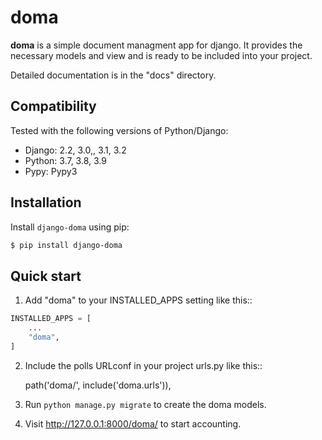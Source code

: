 # doma

**doma** is a simple document managment app for django.
It provides the necessary models and view and is ready to be included into your project.

Detailed documentation is in the "docs" directory.

## Compatibility

Tested with the following versions of Python/Django:

* Django: 2.2, 3.0,, 3.1, 3.2
* Python: 3.7, 3.8, 3.9
* Pypy: Pypy3

## Installation

Install `django-doma` using pip:

```zsh
$ pip install django-doma
```

## Quick start

1. Add "doma" to your INSTALLED_APPS setting like this::

```python
INSTALLED_APPS = [
    ...
    "doma",
]
```

2. Include the polls URLconf in your project urls.py like this::

    path('doma/', include('doma.urls')),

3. Run ``python manage.py migrate`` to create the doma models.

4. Visit http://127.0.0.1:8000/doma/ to start accounting.
